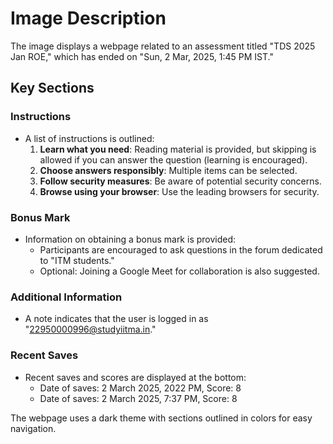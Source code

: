 # Image Description

The image displays a webpage related to an assessment titled "TDS 2025 Jan ROE," which has ended on "Sun, 2 Mar, 2025, 1:45 PM IST." 

## Key Sections

### Instructions
- A list of instructions is outlined:
  1. **Learn what you need**: Reading material is provided, but skipping is allowed if you can answer the question (learning is encouraged).
  2. **Choose answers responsibly**: Multiple items can be selected.
  3. **Follow security measures**: Be aware of potential security concerns.
  4. **Browse using your browser**: Use the leading browsers for security.
  
### Bonus Mark
- Information on obtaining a bonus mark is provided:
  - Participants are encouraged to ask questions in the forum dedicated to "ITM students."
  - Optional: Joining a Google Meet for collaboration is also suggested.

### Additional Information
- A note indicates that the user is logged in as "22950000996@studyiitma.in." 

### Recent Saves
- Recent saves and scores are displayed at the bottom:
  - Date of saves: 2 March 2025, 2022 PM, Score: 8
  - Date of saves: 2 March 2025, 7:37 PM, Score: 8

The webpage uses a dark theme with sections outlined in colors for easy navigation.
